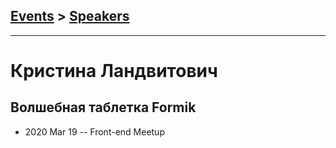 ## [Events](../README.md) > [Speakers](../speakers.md)
---

# Кристина Ландвитович

## Волшебная таблетка Formik
- 2020 Mar 19 -- Front-end Meetup    
